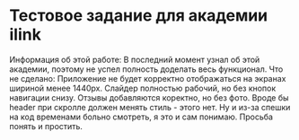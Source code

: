 # Тестовое задание для академии ilink

Информация об этой работе:
В последний момент узнал об этой академии, поэтому не успел полность доделать весь функционал. Что не сделано:
Приложение не будет корректно отображаться на экранах шириной менее 1440px. Слайдер полностью рабочий, но без кнопок навигации снизу. Отзывы добавляются коректно, но без фото. Вроде бы header при скролле должен менять стиль - этого нет. Ну и из-за спешки на код временами больно смотреть, я это и сам понимаю. Просьба понять и простить.